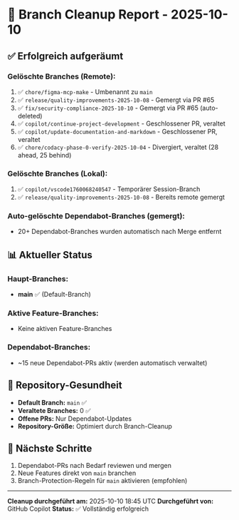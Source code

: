 # 🧹 Branch Cleanup Report - 2025-10-10

## ✅ Erfolgreich aufgeräumt

### Gelöschte Branches (Remote):
1. ✅ `chore/figma-mcp-make` - Umbenannt zu `main`
2. ✅ `release/quality-improvements-2025-10-08` - Gemergt via PR #65
3. ✅ `fix/security-compliance-2025-10-10` - Gemergt via PR #65 (auto-deleted)
4. ✅ `copilot/continue-project-development` - Geschlossener PR, veraltet
5. ✅ `copilot/update-documentation-and-markdown` - Geschlossener PR, veraltet
6. ✅ `chore/codacy-phase-0-verify-2025-10-04` - Divergiert, veraltet (28 ahead, 25 behind)

### Gelöschte Branches (Lokal):
1. ✅ `copilot/vscode1760068240547` - Temporärer Session-Branch
2. ✅ `release/quality-improvements-2025-10-08` - Bereits remote gemergt

### Auto-gelöschte Dependabot-Branches (gemergt):
- 20+ Dependabot-Branches wurden automatisch nach Merge entfernt

## 📊 Aktueller Status

### Haupt-Branches:
- **main** ✅ (Default-Branch)

### Aktive Feature-Branches:
- Keine aktiven Feature-Branches

### Dependabot-Branches:
- ~15 neue Dependabot-PRs aktiv (werden automatisch verwaltet)

## 🎯 Repository-Gesundheit

- **Default Branch:** `main` ✅
- **Veraltete Branches:** 0 ✅
- **Offene PRs:** Nur Dependabot-Updates
- **Repository-Größe:** Optimiert durch Branch-Cleanup

## 📝 Nächste Schritte

1. Dependabot-PRs nach Bedarf reviewen und mergen
2. Neue Features direkt von `main` branchen
3. Branch-Protection-Regeln für `main` aktivieren (empfohlen)

---

**Cleanup durchgeführt am:** 2025-10-10 18:45 UTC
**Durchgeführt von:** GitHub Copilot
**Status:** ✅ Vollständig erfolgreich
